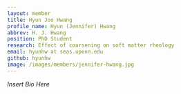 ```yaml
---
layout: member
title: Hyun Joo Hwang
profile_name: Hyun (Jennifer) Hwang
abbrev: H. J. Hwang
position: PhD Student
research: Effect of coarsening on soft matter rheology
email: hyunhw at seas.upenn.edu
github: hyunhw
image: /images/members/jennifer-hwang.jpg
---
```


*Insert Bio Here*
